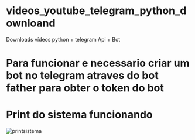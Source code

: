 # videos_youtube_telegram_python_downloand
Downloads vídeos python + telegram Api + Bot

# Para funcionar e necessario criar um  bot no telegram atraves do bot father para obter o token do bot

# Print do sistema funcionando


![printsistema](https://github.com/user-attachments/assets/5e70910e-6f36-438a-8488-c87703512ba7)
